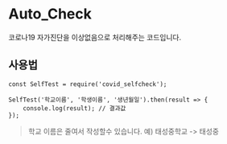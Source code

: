# Auto_Check
코로나19 자가진단을 이상없음으로 처리해주는 코드입니다.

## 사용법

```
const SelfTest = require('covid_selfcheck');

SelfTest('학교이름', '학생이름', '생년월일').then(result => {
    console.log(result); // 결과값
});
```
>학교 이름은 줄여서 작성할수 있습니다. 예) 태성중학교 -> 태성중
